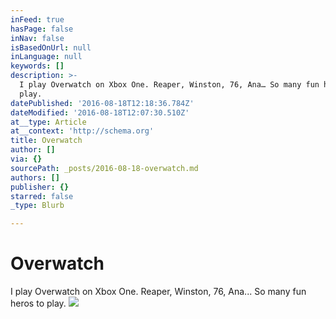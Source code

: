 ```yaml
---
inFeed: true
hasPage: false
inNav: false
isBasedOnUrl: null
inLanguage: null
keywords: []
description: >-
  I play Overwatch on Xbox One. Reaper, Winston, 76, Ana… So many fun heros to
  play.
datePublished: '2016-08-18T12:18:36.784Z'
dateModified: '2016-08-18T12:07:30.510Z'
at__type: Article
at__context: 'http://schema.org'
title: Overwatch
author: []
via: {}
sourcePath: _posts/2016-08-18-overwatch.md
authors: []
publisher: {}
starred: false
_type: Blurb

---
```

# Overwatch

I play Overwatch on Xbox One. Reaper, Winston, 76, Ana... So many fun heros to play.
![](https://the-grid-user-content.s3-us-west-2.amazonaws.com/0ad51b28-ad19-4f3c-9a12-08299f6507f2.png)